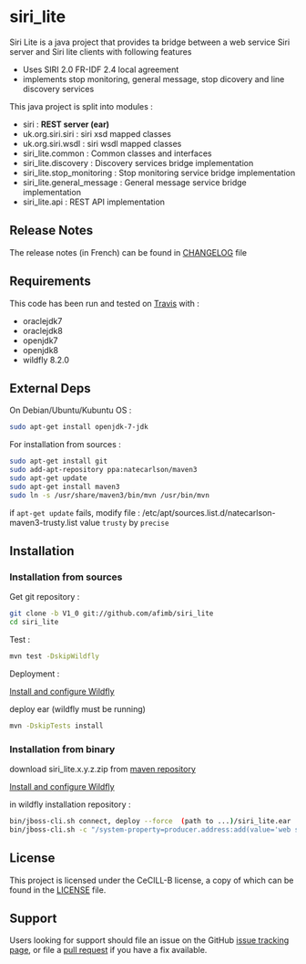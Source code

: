# siri_lite 

Siri Lite is a java project that provides ta bridge between a web service Siri server and Siri lite clients with following features

* Uses SIRI 2.0 FR-IDF 2.4 local agreement
* implements stop monitoring, general message, stop dicovery and line discovery services


This java project is split into modules :

* siri : **REST server (ear)**
* uk.org.siri.siri : siri xsd mapped classes
* uk.org.siri.wsdl : siri wsdl mapped classes
* siri_lite.common : Common classes and interfaces
* siri_lite.discovery : Discovery services bridge implementation
* siri_lite.stop_monitoring : Stop monitoring service bridge implementation
* siri_lite.general_message : General message service bridge implementation
* siri_lite.api : REST API implementation

## Release Notes

The release notes (in French) can be found in [CHANGELOG](./CHANGELOG.md) file 

## Requirements
 
This code has been run and tested on [Travis](http://travis-ci.org/afimb/chouette?branch=master) with : 
* oraclejdk7
* oraclejdk8
* openjdk7
* openjdk8
* wildfly 8.2.0

## External Deps

On Debian/Ubuntu/Kubuntu OS : 
```sh
sudo apt-get install openjdk-7-jdk 
```

For installation from sources : 
```sh
sudo apt-get install git
sudo add-apt-repository ppa:natecarlson/maven3
sudo apt-get update 
sudo apt-get install maven3
sudo ln -s /usr/share/maven3/bin/mvn /usr/bin/mvn
```
if ```apt-get update``` fails, modify file :
/etc/apt/sources.list.d/natecarlson-maven3-trusty.list
value ```trusty``` by ```precise``` 

## Installation

### Installation from sources

Get git repository :
```sh
git clone -b V1_0 git://github.com/afimb/siri_lite
cd siri_lite
```

Test :

```sh
mvn test -DskipWildfly
```

Deployment :

[Install and configure Wildfly](./doc/install/wildfly.md) 

deploy ear (wildfly must be running)
```sh
mvn -DskipTests install
```

### Installation from binary
download siri_lite.x.y.z.zip from [maven repository](http://maven.chouette.mobi)

[Install and configure Wildfly](./doc/install/wildfly.md) 

in wildfly installation repository :
```sh
bin/jboss-cli.sh connect, deploy --force  (path to ...)/siri_lite.ear
bin/jboss-cli.sh -c "/system-property=producer.address:add(value='web service SIRI server endpoint address')"
```

## License
 
This project is licensed under the CeCILL-B license, a copy of which can be found in the [LICENSE](./LICENSE.md) file.

 
## Support
 
Users looking for support should file an issue on the GitHub [issue tracking page](../../issues), or file a [pull request](../../pulls) if you have a fix available.
